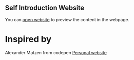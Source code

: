 ## Self Introduction Website

You can [open website](https://homenghsuan.github.io/my-personal-website/) to preview the content in the webpage.

# Inspired by 

Alexander Matzen from codepen [Personal website](https://codepen.io/amatzen/details/JdEpON)
